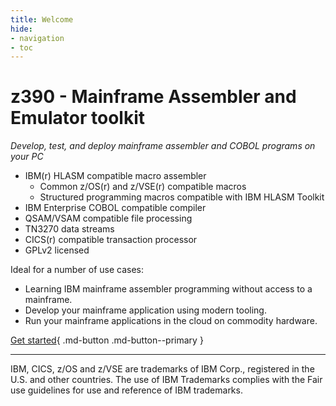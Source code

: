 ```yaml
---
title: Welcome
hide:
- navigation
- toc
---
```


# z390 - Mainframe Assembler and Emulator toolkit

*Develop, test, and deploy mainframe assembler and COBOL programs on your PC*

* IBM(r) HLASM compatible macro assembler
    * Common z/OS(r) and z/VSE(r) compatible macros
    * Structured programming macros compatible with IBM HLASM Toolkit
* IBM Enterprise COBOL compatible compiler
* QSAM/VSAM compatible file processing
* TN3270 data streams
* CICS(r) compatible transaction processor
* GPLv2 licensed

Ideal for a number of use cases:

* Learning IBM mainframe assembler programming without access to a mainframe.
* Develop your mainframe application using modern tooling.
* Run your mainframe applications in the cloud on commodity hardware.

[Get started](getting_started/install.md){ .md-button .md-button--primary }


---
IBM, CICS, z/OS and z/VSE are trademarks of IBM Corp., registered in the U.S. and other countries.
The use of IBM Trademarks complies with the Fair use guidelines for use and reference of IBM trademarks.
